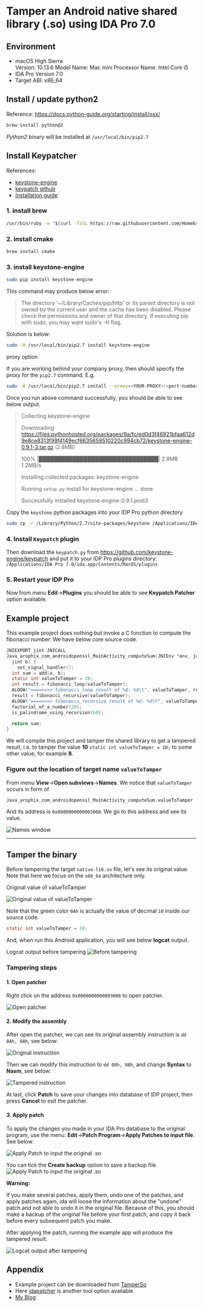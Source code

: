
# Tamper an Android native shared library (.so) using IDA Pro 7.0

## Environment

- macOS High Sierra  
   Version: 10.13.6
   Model Name:  Mac mini
   Processor Name:  Intel Core i5
- IDA Pro Version 7.0
- Target ABI: x86_64

## Install / update python2

Reference: https://docs.python-guide.org/starting/install/osx/

``` bash
brew install python@2
```

_Python2_ binary will be installed at `/usr/local/bin/pip2.7`

## Install Keypatcher

References:

- [keystone-engine](http://www.keystone-engine.org/keypatch/)
- [keypatch github](https://github.com/keystone-engine/keypatch)
- [Installation guide](https://github.com/keystone-engine/keypatch#a2-macos)

### 1. install brew

``` bash
/usr/bin/ruby -e "$(curl -fsSL https://raw.githubusercontent.com/Homebrew/install/master/install)"
```

### 2. install cmake

``` bash
brew install cmake
```

### 3. install keystone-engine

``` bash
sudo pip install keystone-engine
```

This command may produce below error:

> The directory '~/Library/Caches/pip/http' or its parent
> directory is not owned by the current user and the cache has been
> disabled. Please check the permissions and owner of that directory. If
> executing pip with sudo, you may want sudo's -H flag.

Solution is below:

``` bash
sudo -H /usr/local/bin/pip2.7 install keystone-engine
```

proxy option

If you are working behind your company proxy, then should specify the proxy for the `pip2.7` command. E.g.

``` bash
sudo -H /usr/local/bin/pip2.7 install --proxy=<YOUR-PROXY>:<port-number> keystone-engine
```

Once you run above command successfully, you should be able to see below output.

>
> Collecting keystone-engine
>
> Downloading
> https://files.pythonhosted.org/packages/9a/fc/ed0d3f46921bfaa612d9e8ce8313f99f4149ecf6635659510220c994cb72/keystone-engine-0.9.1-3.tar.gz
> (2.8MB)
>
> 100% |████████████████████████████████| 2.8MB 1.2MB/s
>
> Installing collected packages: keystone-engine
>
> Running `setup.py` install for keystone-engine ... done
>
> Successfully installed keystone-engine-0.9.1.post3

Copy the `keystone` python packages into your IDP Pro python directory

```bash
sudo cp -r /Library/Python/2.7/site-packages/keystone /Applications/IDA\ Pro\ 7.0/ida64.app/Contents/MacOS/python/
```

### 4. Install `Keypatch` plugin

Then download the `keypatch.py` from https://github.com/keystone-engine/keypatch and put it to your IDP Pro plugins directory: `/Applications/IDA Pro 7.0/ida.app/Contents/MacOS/plugins`

### 5. Restart your IDP  Pro

Now from menu **Edit**->**Plugins** you should be able to see **Keypatch Patcher** option available.

## Example project

This example project does nothing but invoke a C function to compute the fibonacci number. We have below core source code.

``` c
JNIEXPORT jint JNICALL  
Java_arophix_com_androidopenssl_MainActivity_computeSum(JNIEnv *env, jobject instance, jint a,  
  jint b) {  
    set_signal_handler();  
  int sum = add(a, b);  
  static int valueToTamper = 10;  
  int result = fibonacci_loop(valueToTamper);  
  ALOGW("====>>>> fibonacci_loop result of %d: %d\t", valueToTamper, result);  
  result = fibonacci_recursive(valueToTamper);  
  ALOGW("====>>>> fibonacci_recursive result of %d: %d\t", valueToTamper, result);  
  factorial_of_a_number(20);  
  is_palindrome_using_recursion(60);  

  return sum;  
}
```

We will compile this project and tamper the shared library to get a tampered result, i.e. to tamper the value **10** `static int valueToTamper = 10;` to some other value, for example **8**.

### Figure out the location of target name `valueToTamper`

From menu **View**->**Open subviews**->**Names**. We notice that `valueToTamper` occurs in form of

``` c
Java_arophix_com_androidopenssl_MainActivity_computeSum.valueToTamper
```

And its address is  `0x0000000000003008`. We go to this address and see its value.

![Names window](https://arophix.files.wordpress.com/2018/11/valuetotamper-name.png)

---

## Tamper the binary

Before tampering the target `native-lib.so` file, let's see its original value. Note that here we focus on the `x86_64` architecture only.

Original value of valueToTamper

![Original value of valueToTamper](https://arophix.files.wordpress.com/2018/11/original-value-of-valuetotamper.png "Original value of valueToTamper")

Note that the green color `0Ah` is actually the value of decimal `10` inside our source code.

```c
static int valueToTamper = 10;  
```

And, when run this Android application, you will see below **logcat** output.

Logcat output before tampering
![Before tampering](https://arophix.files.wordpress.com/2018/11/result-before-tampering.png)

### Tampering steps

#### 1. Open patcher

Right click on the address `0x0000000000003008` to open patcher.

![Open patcher](https://arophix.files.wordpress.com/2018/11/open-patcher.png)

#### 2. Modify the assembly

After open the patcher, we can see its original assembly instruction is `dd 0Ah, 0Ah`, see below:

![Original instruction](https://arophix.files.wordpress.com/2018/11/modify-instruction-before.png)

Then we can modify this instruction to `dd 08h, 08h`, and change **Syntax** to **Nasm**, see below:

![Tampered instruction](https://arophix.files.wordpress.com/2018/11/modify-instruction-after.png)

At last, click **Patch** to save your changes into database of IDP project, then press **Cancel** to exit the patcher.

#### 3. Apply patch

To apply the changes you made in your IDA Pro database to the original program, use the menu:  **Edit**->**Patch Program**->**Apply Patches to input file**. See below:

![Apply Patch to input the original .so](https://arophix.files.wordpress.com/2018/11/apply-patch-to-input-file-1.png)

You can tick the **Create backup** option to save a backup file.
![Apply Patch to input the original .so](https://arophix.files.wordpress.com/2018/11/apply-patch-to-input-file-2.png)

**Warning:**

If you make several patches, apply them, undo one of the patches, and apply patches again, ida will loose the information about the "undone" patch and not able to undo it in the original file. Because of this, you should make a backup of the original file before your first patch, and copy it back before every subsequent patch you make.

After applying the patch, running the example app will produce the tampered result:

![Logcat output after tampering](https://arophix.files.wordpress.com/2018/11/result-after-tampering.png)

## Appendix

- Example project can be downloaded from [TamperSo](https://github.com/russell-shizhen/TamperSo)
- Here [idapatcher](https://thesprawl.org/projects/ida-patcher/) is another tool option available.
- [My Blog](https://arophix.com/2018/10/31/tamper-an-android-native-shared-library-so-using-ida-pro-7-0/)